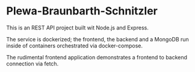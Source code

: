 # Plewa-Braunbarth-Schnitzler

This is an REST API project built wit Node.js and Express.

The service is dockerized; the frontend, the backend and a MongoDB run inside of containers orchestrated via docker-compose.

The rudimental frontend application demonstrates a frontend to backend connection via fetch.
